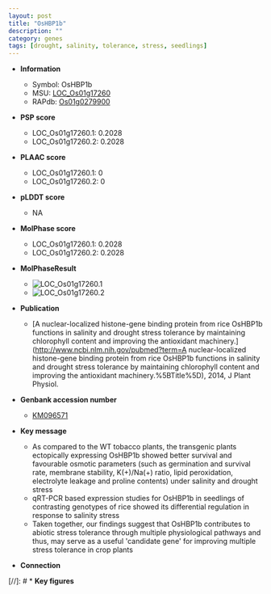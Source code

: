 ```yaml
---
layout: post
title: "OsHBP1b"
description: ""
category: genes
tags: [drought, salinity, tolerance, stress, seedlings]
---
```


* **Information**  
    + Symbol: OsHBP1b  
    + MSU: [LOC_Os01g17260](http://rice.plantbiology.msu.edu/cgi-bin/ORF_infopage.cgi?orf=LOC_Os01g17260)  
    + RAPdb: [Os01g0279900](http://rapdb.dna.affrc.go.jp/viewer/gbrowse_details/irgsp1?name=Os01g0279900)  

* **PSP score**  
    + LOC_Os01g17260.1: 0.2028 
    + LOC_Os01g17260.2: 0.2028 

* **PLAAC score**  
    + LOC_Os01g17260.1: 0 
    + LOC_Os01g17260.2: 0 

* **pLDDT score**
    + NA


* **MolPhase score**
    + LOC_Os01g17260.1: 0.2028
    + LOC_Os01g17260.2: 0.2028

* **MolPhaseResult**
    + ![LOC_Os01g17260.1](https://ricepsp.github.io/pictures/LOC_Os01g/LOC_Os01g17260.1.png)
    + ![LOC_Os01g17260.2](https://ricepsp.github.io/pictures/LOC_Os01g/LOC_Os01g17260.2.png)

* **Publication**  
    + [A nuclear-localized histone-gene binding protein from rice OsHBP1b functions in salinity and drought stress tolerance by maintaining chlorophyll content and improving the antioxidant machinery.](http://www.ncbi.nlm.nih.gov/pubmed?term=A nuclear-localized histone-gene binding protein from rice OsHBP1b functions in salinity and drought stress tolerance by maintaining chlorophyll content and improving the antioxidant machinery.%5BTitle%5D), 2014, J Plant Physiol.

* **Genbank accession number**  
    + [KM096571](http://www.ncbi.nlm.nih.gov/nuccore/KM096571)

* **Key message**  
    + As compared to the WT tobacco plants, the transgenic plants ectopically expressing OsHBP1b showed better survival and favourable osmotic parameters (such as germination and survival rate, membrane stability, K(+)/Na(+) ratio, lipid peroxidation, electrolyte leakage and proline contents) under salinity and drought stress
    + qRT-PCR based expression studies for OsHBP1b in seedlings of contrasting genotypes of rice showed its differential regulation in response to salinity stress
    + Taken together, our findings suggest that OsHBP1b contributes to abiotic stress tolerance through multiple physiological pathways and thus, may serve as a useful 'candidate gene' for improving multiple stress tolerance in crop plants

* **Connection**  

[//]: # * **Key figures**  


